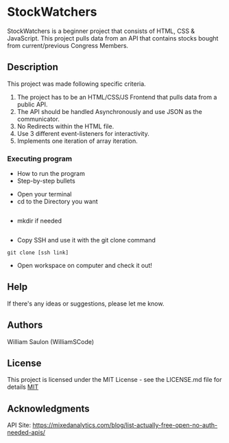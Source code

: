 # StockWatchers

StockWatchers is a beginner project that consists of HTML, CSS & JavaScript. This project pulls data from an API that contains stocks bought from current/previous Congress Members.

## Description

This project was made following specific criteria.

1. The project has to be an HTML/CSS/JS Frontend that pulls data from a public API.
2. The API should be handled Asynchronously and use JSON as the communicator.
3. No Redirects within the HTML file.
4. Use 3 different event-listeners for interactivity.
5. Implements one iteration of array iteration.

### Executing program

- How to run the program
- Step-by-step bullets

* Open your terminal
* cd to the Directory you want
```cd [Directory of your choosing]
```
* mkdir if needed
```mkdir [Name of Directory]
```
* Copy SSH and use it with the git clone command
```
git clone [ssh link]
```

- Open workspace on computer and check it out!

## Help

If there's any ideas or suggestions, please let me know.

## Authors

William Saulon (WilliamSCode)

## License

This project is licensed under the MIT License - see the LICENSE.md file for details
[MIT](https://choosealicense.com/licenses/mit/)

## Acknowledgments

API Site: https://mixedanalytics.com/blog/list-actually-free-open-no-auth-needed-apis/

